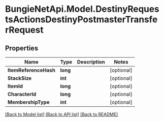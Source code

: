 # BungieNetApi.Model.DestinyRequestsActionsDestinyPostmasterTransferRequest
## Properties

Name | Type | Description | Notes
------------ | ------------- | ------------- | -------------
**ItemReferenceHash** | **long** |  | [optional] 
**StackSize** | **int** |  | [optional] 
**ItemId** | **long** |  | [optional] 
**CharacterId** | **long** |  | [optional] 
**MembershipType** | **int** |  | [optional] 

[[Back to Model list]](../README.md#documentation-for-models) [[Back to API list]](../README.md#documentation-for-api-endpoints) [[Back to README]](../README.md)

